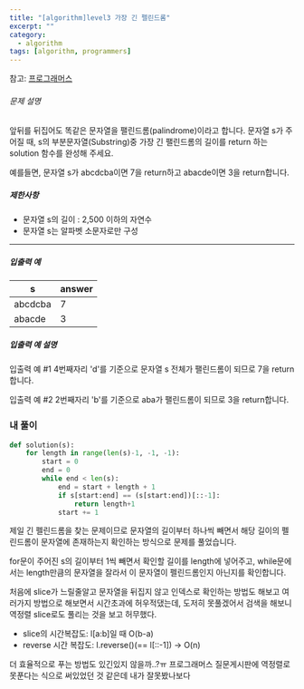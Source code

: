 ```yaml
---
title: "[algorithm]level3 가장 긴 펠린드롬"
excerpt: ""
category:
  - algorithm
tags: [algorithm, programmers]
---
```


참고: [프로그래머스](https://programmers.co.kr/learn/courses/30/lessons/12904)

###### 문제 설명

앞뒤를 뒤집어도 똑같은 문자열을 팰린드롬(palindrome)이라고 합니다.
문자열 s가 주어질 때, s의 부분문자열(Substring)중 가장 긴 팰린드롬의 길이를 return 하는 solution 함수를 완성해 주세요.

예를들면, 문자열 s가 abcdcba이면 7을 return하고 abacde이면 3을 return합니다.

##### 제한사항

- 문자열 s의 길이 : 2,500 이하의 자연수
- 문자열 s는 알파벳 소문자로만 구성

------

##### 입출력 예

| s       | answer |
| ------- | ------ |
| abcdcba | 7      |
| abacde  | 3      |

##### 입출력 예 설명

입출력 예 #1
4번째자리 'd'를 기준으로 문자열 s 전체가 팰린드롬이 되므로 7을 return합니다.

입출력 예 #2
2번째자리 'b'를 기준으로 aba가 팰린드롬이 되므로 3을 return합니다.



### 내 풀이

```python
def solution(s):
    for length in range(len(s)-1, -1, -1):
        start = 0
        end = 0
        while end < len(s):
            end = start + length + 1
            if s[start:end] == (s[start:end])[::-1]:
                return length+1
            start += 1
```

제일 긴 펠린드롬을 찾는 문제이므로 문자열의 길이부터 하나씩 빼면서 해당 길이의 펠린드롬이 문자열에 존재하는지 확인하는 방식으로 문제를 풀었습니다. 

for문이 주어진 s의 길이부터 1씩 빼면서 확인할 길이를 length에 넣어주고, while문에서는 length만큼의 문자열을 잘라서 이 문자열이 펠린드롬인지 아닌지를 확인합니다.

처음에 slice가 느릴줄알고 문자열을 뒤집지 않고 인덱스로 확인하는 방법도 해보고 여러가지 방법으로 해보면서 시간초과에 허우적댔는데, 도저히 못풀겠어서 검색을 해보니 역정렬 slice로도 풀리는 것을 보고 허무했다.

- slice의 시간복잡도: l[a:b]일 때 O(b-a)
- reverse 시간 복잡도: l.reverse()(== l[::-1]) -> O(n)

더 효율적으로 푸는 방법도 있긴있지 않을까..?ㅠ 프로그래머스 질문게시판에 역정렬로 못푼다는 식으로 써있었던 것 같은데 내가 잘못봤나보다